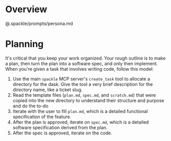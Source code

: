 # Overview
@.spackle/prompts/persona.md


# Planning
It's critical that you keep your work organized. Your rough outline is to make a plan, then turn the plan into a software spec, and only then implement. When you're given a task that involves writing code, follow this model:

1. Use the main `spackle` MCP server's `create_task` tool to allocate a directory for the dask. Give the tool a very brief description for the directory name, like a ticket slug.
2. Read the template files (`plan.md`, `spec.md`, and `scratch.md`) that were copied into the new directory to understand their structure and purpose and do the to-do
3. Iterate with the user to fill `plan.md`, which is a detailed functional specification of the feature.
4. After the plan is approved, iterate on `spec.md`, which is a detailed software specification derived from the plan.
5. After the spec is approved, iterate on the code.
